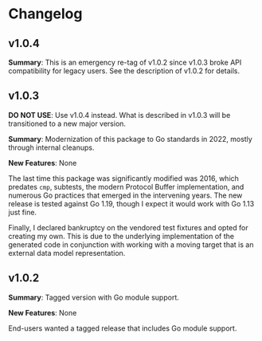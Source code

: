 # Changelog

## v1.0.4

**Summary**: This is an emergency re-tag of v1.0.2 since v1.0.3 broke API
compatibility for legacy users.  See the description of v1.0.2 for details.

## v1.0.3

**DO NOT USE**: Use v1.0.4 instead.  What is described in v1.0.3 will be
transitioned to a new major version.

**Summary**: Modernization of this package to Go standards in 2022, mostly
through internal cleanups.

**New Features**: None

The last time this package was significantly modified was 2016, which predates
`cmp`, subtests, the modern Protocol Buffer implementation, and numerous Go
practices that emerged in the intervening years.  The new release is tested
against Go 1.19, though I expect it would work with Go 1.13 just fine.

Finally, I declared bankruptcy on the vendored test fixtures and opted for
creating my own.  This is due to the underlying implementation of the generated
code in conjunction with working with a moving target that is an external data
model representation.

## v1.0.2

**Summary**: Tagged version with Go module support.

**New Features**: None

End-users wanted a tagged release that includes Go module support.
